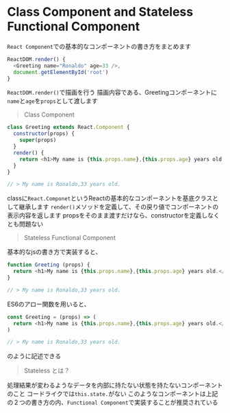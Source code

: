 # Class Component and Stateless Functional Component

`React Component`での基本的なコンポーネントの書き方をまとめます


```js
ReactDOM.render() {
  <Greeting name="Ronaldo" age=33 />,
  document.getElementById('root')
}
```
`ReactDOM.render()`で描画を行う
描画内容である、Greetingコンポーネントに`name`と`age`を`props`として渡します

> Class Component

```js
class Greeting extends React.Component {
  constructor(props) {
    super(props)
  }
  render() {
    return <h1>My name is {this.props.name},{this.props.age} years old.</h1>
  }
}

// > My name is Ronaldo,33 years old.
```

classに`React.Componet`というReactの基本的なコンポーネントを基底クラスとして継承します
`render()`メソッドを定義して、その戻り値でコンポーネントの表示内容を返します
propsをそのまま渡すだけなら、constructorを定義しなくとも問題ない


> Stateless Functional Component

基本的なjsの書き方で実装すると、

```js
function Greeting (props) {
  return <h1>My name is {this.props.name},{this.props.age} years old.</h1>
}

// > My name is Ronaldo,33 years old.
```

ES6のアロー関数を用いると、

```js
const Greeting = (props) => (
  return <h1>My name is {this.props.name},{this.props.age} years old.</h1>
)

// > My name is Ronaldo,33 years old.
```
のように記述できる

> Stateless とは？

処理結果が変わるようなデータを内部に持たない状態を持たないコンポーネントのこと
コードライクでは`this.state.`がない
このようなコンポーネントは上記の２つの書き方の内、`Functional Component`で実装することが推奨されている
